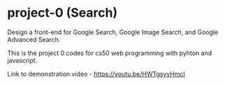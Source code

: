 # project-0 (Search)
Design a front-end for Google Search, Google Image Search, and Google Advanced Search.

This is the project 0 codes for cs50 web programming with pyhton and javascript.

Link to demonstration video - https://youtu.be/HWTgsyvHmcI

